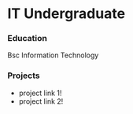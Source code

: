 # IT Undergraduate

### Education
Bsc Information Technology

### Projects
- project link 1!
- project link 2!

